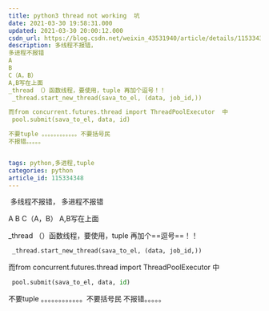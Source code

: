 ```yaml
---
title: python3 thread not working  坑
date: 2021-03-30 19:58:31.000
updated: 2021-03-30 20:00:12.000
csdn_url: https://blog.csdn.net/weixin_43531940/article/details/115334348
description: 多线程不报错，
多进程不报错
A
B
C（A，B）
A,B写在上面
_thread （）函数线程，要使用，tuple 再加个逗号！！
 _thread.start_new_thread(sava_to_el, (data, job_id,))

而from concurrent.futures.thread import ThreadPoolExecutor  中
 pool.submit(sava_to_el, data, id)

不要tuple 。。。。。。。。。。。。不要括号民
不报错。。。。。


tags: python,多进程,tuple
categories: python
article_id: 115334348
---
```

﻿
多线程不报错，
多进程不报错

A
B
C（A，B）
A,B写在上面

_thread （）函数线程，要使用，tuple 再加个==逗号==！！

```python
 _thread.start_new_thread(sava_to_el, (data, job_id,))
```

而from concurrent.futures.thread import ThreadPoolExecutor  中
```python
 pool.submit(sava_to_el, data, id)
```
不要tuple 。。。。。。。。。。。。不要括号民
不报错。。。。。
